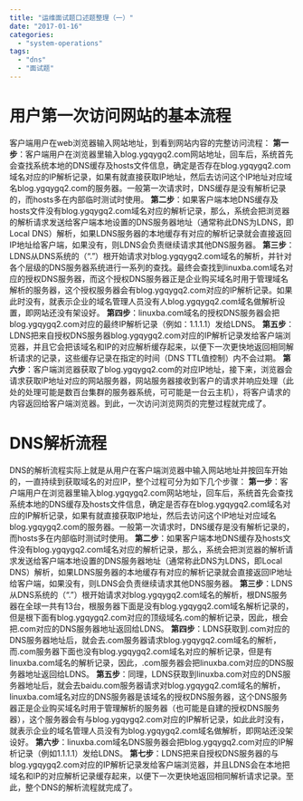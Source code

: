 ```yaml
---
title: "运维面试题口述题整理（一）"
date: "2017-01-16"
categories: 
  - "system-operations"
tags: 
  - "dns"
  - "面试题"
---
```


# 用户第一次访问网站的基本流程

客户端用户在web浏览器输入网站地址，到看到网站内容的完整访问流程： **第一步**：客户端用户在浏览器里输入blog.ygqygq2.com网站地址，回车后，系统首先会查找系统本地的DNS缓存及hosts文件信息，确定是否存在blog.ygqygq2.com域名对应的IP解析记录，如果有就直接获取IP地址，然后去访问这个IP地址对应域名blog.ygqygq2.com的服务器。一般第一次请求时，DNS缓存是没有解析记录的，而hosts多在内部临时测试时使用。 **第二步**：如果客户端本地DNS缓存及hosts文件没有blog.ygqygq2.com域名对应的解析记录，那么，系统会把浏览器的解析请求发送给客户端本地设置的DNS服务器地址（通常称此DNS为LDNS，即Local DNS）解析，如果LDNS服务器的本地缓存有对应的解析记录就会直接返回IP地址给客户端，如果没有，则LDNS会负责继续请求其他DNS服务器。 **第三步**：LDNS从DNS系统的（“.”）根开始请求对blog.ygqygq2.com域名的解析，并针对各个层级的DNS服务器系统进行一系列的查找。最终会查找到linuxba.com域名对应的授权DNS服务器，而这个授权DNS服务器正是企业购买域名时用于管理域名解析的服务器，这个授权服务器会有blog.ygqygq2.com对应的IP解析记录。如果此时没有，就表示企业的域名管理人员没有人blog.ygqygq2.com域名做解析设置，即网站还没有架设好。 **第四步**：linuxba.com域名的授权DNS服务器会把blog.ygqygq2.com对应的最终IP解析记录（例如：1.1.1.1）发给LDNS。 **第五步**：LDNS把来自授权DNS服务器blog.ygqygq2.com对应的IP解析记录发给客户端浏览器，并且它会把该域名和IP的对应解析缓存起来，以便下一次更快地返回相同解析请求的记录，这些缓存记录在指定的时间（DNS TTL值控制）内不会过期。 **第六步**：客户端浏览器获取了blog.ygqygq2.com的对应IP地址，接下来，浏览器会请求获取IP地址对应的网站服务器，网站服务器接收到客户的请求并响应处理（此处的处理可能是数百台集群的服务器系统，可可能是一台云主机），将客户请求的内容返回给客户端浏览器。到此，一次访问浏览网页的完整过程就完成了。

# DNS解析流程

DNS的解析流程实际上就是从用户在客户端浏览器中输入网站地址并按回车开始的，一直持续到获取域名的对应IP，整个过程可分为如下几个步骤： **第一步**：客户端用户在浏览器里输入blog.ygqygq2.com网站地址，回车后，系统首先会查找系统本地的DNS缓存及hosts文件信息，确定是否存在blog.ygqygq2.com域名对应的IP解析记录，如果有就直接获取IP地址，然后去访问这个IP地址对应域名blog.ygqygq2.com的服务器。一般第一次请求时，DNS缓存是没有解析记录的，而hosts多在内部临时测试时使用。 **第二步**：如果客户端本地DNS缓存及hosts文件没有blog.ygqygq2.com域名对应的解析记录，那么，系统会把浏览器的解析请求发送给客户端本地设置的DNS服务器地址（通常称此DNS为LDNS，即Local DNS）解析，如果LDNS服务器的本地缓存有对应的解析记录就会直接返回IP地址给客户端，如果没有，则LDNS会负责继续请求其他DNS服务器。 **第三步**：LDNS从DNS系统的（“.”）根开始请求对blog.ygqygq2.com域名的解析，根DNS服务器在全球一共有13台，根服务器下面是没有blog.ygqygq2.com域名解析记录的，但是根下面有blog.ygqygq2.com对应的顶级域名.com的解析记录，因此，根会把.com对应的DNS服务器地址返回给LDNS。 **第四步**：LDNS获取到.com对应的DNS服务器地址后，就会去.com服务器请求blog.ygqygq2.com域名的解析，而.com服务器下面也没有blog.ygqygq2.com域名对应的解析记录，但是有linuxba.com域名的解析记录，因此，.com服务器会把linuxba.com对应的DNS服务器地址返回给LDNS。 **第五步**：同理，LDNS获取到linuxba.com对应的DNS服务器地址后，就会去baidu.com服务器请求对blog.ygqygq2.com域名的解析，linuxba.com域名对应的DNS服务器是该域名的授权DNS服务器，这个DNS服务器正是企业购买域名时用于管理解析的服务器（也可能是自建的授权DNS服务器），这个服务器会有与blog.ygqygq2.com对应的IP解析记录，如此此时没有，就表示企业的域名管理人员没有为blog.ygqygq2.com域名做解析，即网站还没架设好。 **第六步**：linuxba.com域名DNS服务器会把blog.ygqygq2.com对应的IP解析记录（例如1.1.1.1）发给LDNS。 **第七步**：LDNS把来自授权DNS服务器的与blog.ygqygq2.com对应的IP解析记录发给客户端浏览器，并且LDNS会在本地把域名和IP的对应解析记录缓存起来，以便下一次更快地返回相同解析请求记录。至此，整个DNS的解析流程就完成了。
